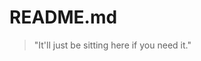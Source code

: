 # README.md

<!--
**Pinkys-World/Pinkys-World** is a ✨ _special_ ✨ repository because its `README.md` (this file) appears on your GitHub profile. -->

> "It'll just be sitting here if you need it."
